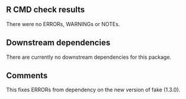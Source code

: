 ## R CMD check results

There were no ERRORs, WARNINGs or NOTEs.


## Downstream dependencies

There are currently no downstream dependencies for this package.


## Comments

This fixes ERRORs from dependency on the new version of fake (1.3.0).
